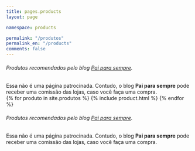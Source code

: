```yaml
---
title: pages.products
layout: page

namespace: products

permalink: "/produtos"
permalink_en: "/products"
comments: false
---
```


<div class="alert alert-secondary">
	<h6 class="alert-heading" role="alert">Produtos recomendados pelo blog <u>Pai para sempre</u>.</h6>
	Essa não é uma página patrocinada. Contudo, o blog <strong>Pai para sempre</strong> pode receber uma comissão das lojas, caso você faça uma compra.
</div>

<div class="card-deck text-center">
  {% for produto in site.produtos %}
    {% include product.html %}
  {% endfor %}
</div>

<div class="alert alert-secondary mt-3">
	<h6 class="alert-heading" role="alert">Produtos recomendados pelo blog <u>Pai para sempre</u>.</h6>
	Essa não é uma página patrocinada. Contudo, o blog <strong>Pai para sempre</strong> pode receber uma comissão das lojas, caso você faça uma compra.
</div>
